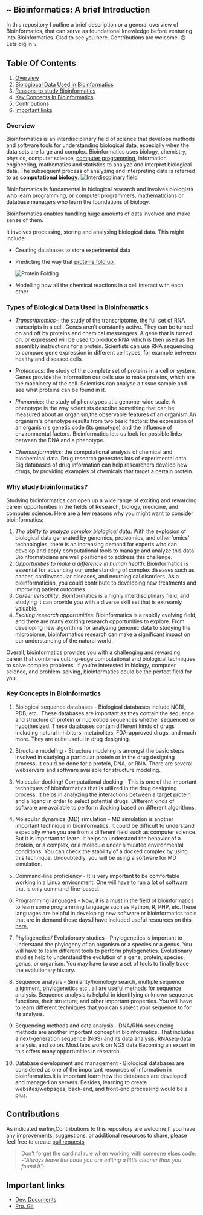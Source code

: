 ## ~ Bioinformatics: A brief Introduction
In this repository I outline a brief description or a general overview of Bioinformatics, that can serve as foundational knowledge before venturing into Bioinformatics. Glad to see you here. Contributions are welcome. :smile:  Lets dig in  :arrow_heading_down:
## Table Of Contents
1. [Overview](https://github.com/Brian-Kimutai/Bioinformatics--A-Brief-Introduction/blob/main/README.md#overview)
2. [Biologiocal Data Used in Bioinformatics](https://github.com/Brian-Kimutai/Bioinformatics--A-Brief-Introduction/blob/main/README.md#types-of-biological-data-used-in-bioinfromatics)
3. [Reasons to study Bioinformatics](https://github.com/Brian-Kimutai/Bioinformatics--A-Brief-Introduction/blob/main/README.md#why-study-bioinformatics)
4. [Key Concepts In Bioinformatics](https://github.com/Brian-Kimutai/Bioinformatics--A-Brief-Introduction/blob/main/README.md#key-concepts-in-bioinformatics)
5. Contributions
6. [Important links](https://github.com/Brian-Kimutai/Bioinformatics--A-Brief-Introduction/blob/main/README.md#important-links)
   
### Overview 
Bioinformatics is an interdisciplinary field of science that develops methods and software tools for understanding biological data, especially when the data sets are large and complex. Bioinformatics uses biology, chemistry, physics, computer science, [computer programming](https://en.wikipedia.org/wiki/Computer_programming), information engineering, mathematics and statistics to analyze and interpret biological data.
The subsequent process of analyzing and interpreting data is referred to as **computational biology**.
![Interdiscplinary field](https://miro.medium.com/v2/resize:fit:828/format:webp/1*h-NxX0bCfPKqvWCLHS7oGQ.png)

Bioinformatics is fundamental in  biological research and involves biologists who learn programming, or computer programmers, mathematicians or database managers who learn the foundations of biology.

Bioinformatics enables handling huge amounts of data involved and make sense of them.

It involves processing, storing and analysing biological data. This might include:
- Creating databases to store experimental data
- Predicting the way that [proteins fold up.](https://en.wikipedia.org/wiki/Protein_folding)
  
  ![Protein Folding](https://chem.libretexts.org/@api/deki/files/354713/mindtouch.page%2523thumbnail?revision=1)
- Modelling how all the chemical reactions in a cell interact with each other
### Types of Biological Data Used in Bioinfromatics
- *Transcriptomics-*: the study of the transcriptome, the full set of RNA transcripts in a cell.
Genes aren’t constantly active. They can be turned on and off by proteins and chemical messengers. A gene that is turned on, or expressed will be used to produce RNA which is then used as the assembly instructions for a protein.
Scientists can use RNA sequencing to compare gene expression in different cell types, for example between healthy and diseased cells.

- *Proteomics*: the study of the complete set of proteins in a cell or system.
Genes provide the information our cells use to make proteins, which are the machinery of the cell.
Scientists can analyse a tissue sample and see what proteins can be found in it.

- *Phenomics*: the study of phenotypes at a genome-wide scale.
A phenotype is the way scientists describe something that can be measured about an organism,the observable features of an organism.An organism's phenotype results from two basic factors: the expression of an organism's genetic code (its genotype) and the influence of environmental factors.
Bioinformatics lets us look for possible links between the DNA and a phenotype.

- *Chemoinformatics*: the computational analysis of chemical and biochemical data.
Drug research generates lots of experimental data.
Big databases of drug information can help researchers develop new drugs, by providing examples of chemicals that target a certain protein.
### Why study bioinformatics?

Studying bioinformatics can open up a wide range of exciting and rewarding career opportunities in the fields of Research, biology, medicine, and computer science. Here are a few reasons why you might want to consider bioinformatics:

1. *The ability to analyze complex biological data*: With the explosion of biological data generated by genomics, proteomics, and other 'omics' technologies, there is an increasing demand for experts who can develop and apply computational tools to manage and analyze this data. Bioinformaticians are well positioned to address this challenge.
2. *Opportunities to make a difference in human health*: Bioinformatics is essential for advancing our understanding of complex diseases such as cancer, cardiovascular diseases, and neurological disorders. As a bioinformatician, you could contribute to developing new treatments and improving patient outcomes.
3. *Career versatility*: Bioinformatics is a highly interdisciplinary field, and studying it can provide you with a diverse skill set that is extreamly valuable.
4. *Exciting research opportunities*: Bioinformatics is a rapidly evolving field, and there are many exciting research opportunities to explore. From developing new algorithms for analyzing genomic data to studying the microbiome, bioinformatics research can make a significant impact on our understanding of the natural world.
   
Overall, bioinformatics provides you with a challenging and rewarding career that combines cutting-edge computational and biological techniques to solve complex problems. If you're interested in biology, computer science, and problem-solving, bioinformatics could be the perfect field for you.
### Key Concepts in Bioinformatics

1. Biological sequence databases - Biological databases include NCBI, PDB, etc.. These databases are important as they contain the sequence and structure of protein or nucleotide sequences whether sequenced or hypothesized. These databases contain different kinds of drugs including natural inhibitors, metabolites, FDA-approved drugs, and much more. They are quite useful in drug designing.

2. Structure modeling - Structure modeling is amongst the basic steps involved in studying a particular protein or in the drug designing process. It could be done for a protein, DNA, or RNA. There are several webservers and software available for structure modeling.

3. Molecular docking/ Computational docking - This is one of the important techniques of bioinformatics that is utilized in the drug designing process. It helps in analyzing the interactions between a target protein and a ligand in order to select potential drugs. Different kinds of software are available to perform docking based on different algorithms.

4. Molecular dynamics (MD) simulation - MD simulation is another important technique in bioinformatics. It could be difficult to understand especially when you are from a different field such as computer science. But it is important to learn. It helps to understand the behavior of a protein, or a complex, or a molecule under simulated environmental conditions. You can check the stability of a docked complex by using this technique. Undoubtedly, you will be using a software for MD simulation.

5. Command-line proficiency - It is very important to be comfortable working in a Linux environment. One will have to run a lot of software that is only command-line-based. 

6. Programming languages - Now, it is a must in the field of bioinformatics to learn some programming language such as Python, R, PHP, etc.These languages are helpful in developing new software or bioinformatics tools that are in demand these days.I have included useful resources on this, [here.](https://github.com/Brian-Kimutai/Bioinformatics--A-Brief-Introduction/blob/main/README.md#important-links)

7. Phylogenetics/ Evolutionary studies - Phylogenetics is important to understand the phylogeny of an organism or a species or a genus. You will have to learn different tools to perform phylogenetics. Evolutionary studies help to understand the evolution of a gene, protein, species, genus, or organism. You may have to use a set of tools to finally trace the evolutionary history.

8. Sequence analysis - Similarity/homology search, multiple sequence alignment, phylogenetics etc., all are useful methods for sequence analysis. Sequence analysis is helpful in identifying unknown sequence functions, their structure, and other important properties. You will have to learn different techniques that you can subject your sequence to for its analysis.

9. Sequencing methods and data analysis - DNA/RNA sequencing methods are another important concept in bioinformatics. That includes a next-generation sequence (NGS) and its data analysis, RNAseq-data analysis, and so on. Most labs work on NGS data.Becoming an expert in this offers many opportunities in research.

10. Database development and management - Biological databases are considered as one of the important resources of information in bioinformatics.It is important learn how the databases are developed and managed on servers. Besides, learning  to create websites/webpages, back-end, and front-end processing would be a plus.

## Contributions
As indicated earlier,Contributions to this repository are welcome;If you have any improvements, suggestions, or additional resources to share, please feel free to create [pull requests](https://docs.github.com/en/pull-requests/collaborating-with-pull-requests/proposing-changes-to-your-work-with-pull-requests/creating-a-pull-request)
> Don't forget the cardinal rule when working with someone elses code: *-"Always leave the code you are editing a little cleaner than you found it"-*

## Important links
- [Dev. Documents](https://devdocs.io)
- [Pro. Git](https://git-scm.com/book/en/v2)



